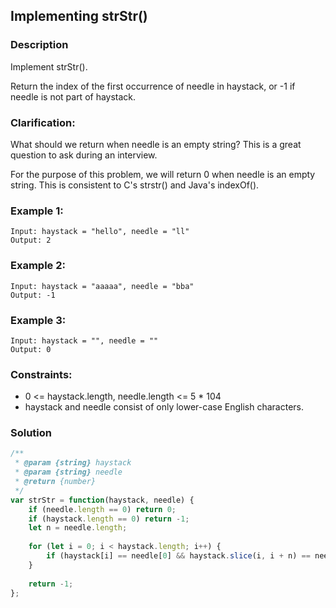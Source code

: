 ## Implementing strStr()
### Description
Implement strStr().

Return the index of the first occurrence of needle in haystack, or -1 if needle is not part of haystack.

### Clarification:

What should we return when needle is an empty string? This is a great question to ask during an interview.

For the purpose of this problem, we will return 0 when needle is an empty string. This is consistent to C's strstr() and Java's indexOf().

 

### Example 1:
```
Input: haystack = "hello", needle = "ll"
Output: 2
```
### Example 2:
```
Input: haystack = "aaaaa", needle = "bba"
Output: -1
```
### Example 3:
```
Input: haystack = "", needle = ""
Output: 0
```

### Constraints:

- 0 <= haystack.length, needle.length <= 5 * 104
- haystack and needle consist of only lower-case English characters.

### Solution
```javascript
/**
 * @param {string} haystack
 * @param {string} needle
 * @return {number}
 */
var strStr = function(haystack, needle) {
    if (needle.length == 0) return 0;
    if (haystack.length == 0) return -1;
    let n = needle.length;
    
    for (let i = 0; i < haystack.length; i++) {
        if (haystack[i] == needle[0] && haystack.slice(i, i + n) == needle) return i;
    }
    
    return -1;
};
```
